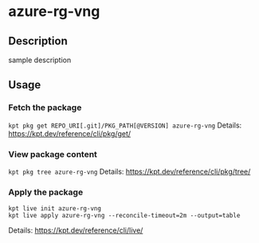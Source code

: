 # azure-rg-vng

## Description
sample description

## Usage

### Fetch the package
`kpt pkg get REPO_URI[.git]/PKG_PATH[@VERSION] azure-rg-vng`
Details: https://kpt.dev/reference/cli/pkg/get/

### View package content
`kpt pkg tree azure-rg-vng`
Details: https://kpt.dev/reference/cli/pkg/tree/

### Apply the package
```
kpt live init azure-rg-vng
kpt live apply azure-rg-vng --reconcile-timeout=2m --output=table
```
Details: https://kpt.dev/reference/cli/live/
